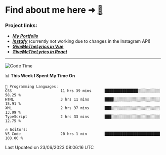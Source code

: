 # Find about me here ➜ [🧑](https://pauabella.dev)

### Project links:
- ***[My Portfolio](https://pauabella.dev)***
- ***[Instafy](https://instafy.me)*** (currently not working due to changes in the Instagram API)
- ***[GiveMeTheLyrics in Vue](https://lyrics.pauabella.dev)***
- ***[GiveMeTheLyrics in React](https://pauabella.dev/GiveMeTheLyrics)***

---
<!--START_SECTION:waka-->
![Code Time](http://img.shields.io/badge/Code%20Time-2%2C264%20hrs%2011%20mins-blue)

📊 **This Week I Spent My Time On** 

```text
💬 Programming Languages: 
CSS                      11 hrs 39 mins      ███████████████░░░░░░░░░░   58.25 % 
HTML                     3 hrs 11 mins       ████░░░░░░░░░░░░░░░░░░░░░   15.91 % 
XML                      2 hrs 37 mins       ███░░░░░░░░░░░░░░░░░░░░░░   13.09 % 
TypeScript               2 hrs 33 mins       ███░░░░░░░░░░░░░░░░░░░░░░   12.75 % 

🔥 Editors: 
VS Code                  20 hrs 1 min        █████████████████████████   100.00 % 
```


 Last Updated on 23/06/2023 08:06:16 UTC
<!--END_SECTION:waka-->
